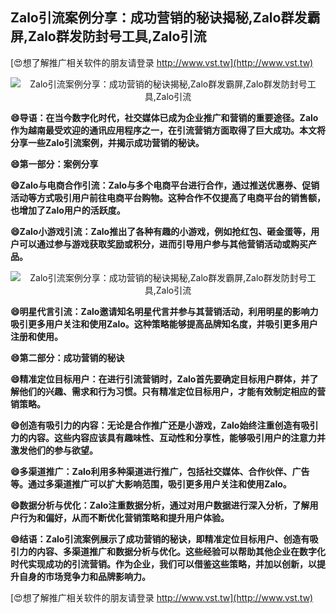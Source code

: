 ## **Zalo引流案例分享：成功营销的秘诀揭秘,Zalo群发霸屏,Zalo群发防封号工具,Zalo引流**

[😍想了解推广相关软件的朋友请登录 http://www.vst.tw](http://www.vst.tw)

 <center><img src="https://vst.tw/MP4/tuiguang/png/6.png" alt="Zalo引流案例分享：成功营销的秘诀揭秘,Zalo群发霸屏,Zalo群发防封号工具,Zalo引流"></center>

**😄导语：在当今数字化时代，社交媒体已成为企业推广和营销的重要途径。Zalo作为越南最受欢迎的通讯应用程序之一，在引流营销方面取得了巨大成功。本文将分享一些Zalo引流案例，并揭示成功营销的秘诀。**

**😄第一部分：案例分享**

**😄Zalo与电商合作引流：Zalo与多个电商平台进行合作，通过推送优惠券、促销活动等方式吸引用户前往电商平台购物。这种合作不仅提高了电商平台的销售额，也增加了Zalo用户的活跃度。**

**😄Zalo小游戏引流：Zalo推出了各种有趣的小游戏，例如抢红包、砸金蛋等，用户可以通过参与游戏获取奖励或积分，进而引导用户参与其他营销活动或购买产品。**

 <center><img src="https://vst.tw/MP4/tuiguang/png/2.png" alt="Zalo引流案例分享：成功营销的秘诀揭秘,Zalo群发霸屏,Zalo群发防封号工具,Zalo引流"></center>

**😄明星代言引流：Zalo邀请知名明星代言并参与其营销活动，利用明星的影响力吸引更多用户关注和使用Zalo。这种策略能够提高品牌知名度，并吸引更多用户注册和使用。**

**😄第二部分：成功营销的秘诀**

**😄精准定位目标用户：在进行引流营销时，Zalo首先要确定目标用户群体，并了解他们的兴趣、需求和行为习惯。只有精准定位目标用户，才能有效制定相应的营销策略。**

**😄创造有吸引力的内容：无论是合作推广还是小游戏，Zalo始终注重创造有吸引力的内容。这些内容应该具有趣味性、互动性和分享性，能够吸引用户的注意力并激发他们的参与欲望。**

**😄多渠道推广：Zalo利用多种渠道进行推广，包括社交媒体、合作伙伴、广告等。通过多渠道推广可以扩大影响范围，吸引更多用户关注和使用Zalo。**

**😄数据分析与优化：Zalo注重数据分析，通过对用户数据进行深入分析，了解用户行为和偏好，从而不断优化营销策略和提升用户体验。**

**😄结语：Zalo引流案例展示了成功营销的秘诀，即精准定位目标用户、创造有吸引力的内容、多渠道推广和数据分析与优化。这些经验可以帮助其他企业在数字化时代实现成功的引流营销。作为企业，我们可以借鉴这些策略，并加以创新，以提升自身的市场竞争力和品牌影响力。**

[😍想了解推广相关软件的朋友请登录 http://www.vst.tw](http://www.vst.tw)



